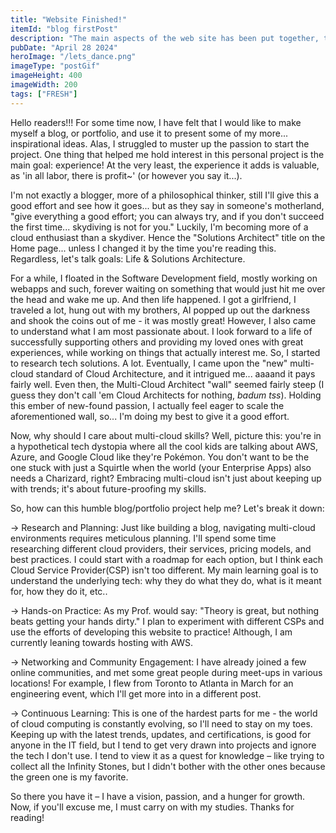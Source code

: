 ```yaml
---
title: "Website Finished!"
itemId: "blog firstPost"
description: "The main aspects of the web site has been put together, this calls for a celebration!"
pubDate: "April 28 2024"
heroImage: "/lets_dance.png"
imageType: "postGif"
imageHeight: 400
imageWidth: 200
tags: ["FRESH"]
---
```


Hello readers!!! For some time now, I have felt that I would like to make myself a blog, or portfolio, 
and use it to present some of my more... inspirational ideas. Alas, I struggled to muster up the passion 
to start the project. One thing that helped me hold interest in this personal project is the main goal: 
experience! At the very least, the experience it adds is valuable, as 'in all labor, there is profit~' 
(or however you say it...).

I'm not exactly a blogger, more of a philosophical thinker, still I'll give this a good effort and see 
how it goes... but as they say in someone's motherland, "give everything a good effort; you can always 
try, and if you don't succeed the first time... skydiving is not for you." Luckily, I'm becoming more of 
a cloud enthusiast than a skydiver. Hence the "Solutions Architect" title on the Home page... unless I 
changed it by the time you're reading this. Regardless, let's talk goals: Life & Solutions Architecture.

For a while, I floated in the Software Development field, mostly working on webapps and such, forever waiting 
on something that would just hit me over the head and wake me up. And then life happened. I got a girlfriend, 
I traveled a lot, hung out with my brothers, AI popped up out the darkness and shook the coins out of me - 
it was mostly great! However, I also came to understand what I am most passionate about. I look forward to 
a life of successfully supporting others and providing my loved ones with great experiences, while working
on things that actually interest me. So, I started to research tech solutions. A lot. Eventually, I came upon 
the "new" multi-cloud standard of Cloud Architecture, and it intrigued me... aaaand it pays fairly well. Even
then, the Multi-Cloud Architect "wall" seemed fairly steep (I guess they don't call 'em Cloud Architects for 
nothing, *badum tss*). Holding this ember of new-found passion, I actually feel eager to scale the 
aforementioned wall, so... I'm doing my best to give it a good effort. 

Now, why should I care about multi-cloud skills? Well, picture this: you're in a hypothetical tech dystopia 
where all the cool kids are talking about AWS, Azure, and Google Cloud like they're Pokémon. You don't want to 
be the one stuck with just a Squirtle when the world (your Enterprise Apps) also needs a Charizard, right? 
Embracing multi-cloud isn't just about keeping up with trends; it's about future-proofing my skills.

So, how can this humble blog/portfolio project help me? Let's break it down:

-> Research and Planning: Just like building a blog, navigating multi-cloud environments requires meticulous planning. I'll spend some time researching different cloud providers, their services, pricing models, and best practices. I could start with a roadmap for each option, but I think each Cloud Service Provider(CSP) isn't too different. My main learning goal is to understand the underlying tech: why they do what they do, what is it meant for, how they do it, etc.. 

-> Hands-on Practice: As my Prof. would say: "Theory is great, but nothing beats getting your hands dirty." I plan to experiment with different CSPs and use the efforts of developing this website to practice! Although, I am currently leaning towards hosting with AWS. 

-> Networking and Community Engagement: I have already joined a few online communities, and met some great people during meet-ups in various locations! For example, I flew from Toronto to Atlanta in March for an engineering event, which I'll get more into in a different post. 

-> Continuous Learning: This is one of the hardest parts for me - the world of cloud computing is constantly evolving, so I'll need to stay on my toes. Keeping up with the latest trends, updates, and certifications, is good for anyone in the IT field, but I tend to get very drawn into projects and ignore the tech I don't use. I tend to view it as a quest for knowledge – like trying to collect all the Infinity Stones, but I didn't bother with the other ones because the green one is my favorite.

So there you have it – I have a vision, passion, and a hunger for growth. Now, if you'll excuse me, I must carry on with my studies. Thanks for reading!


